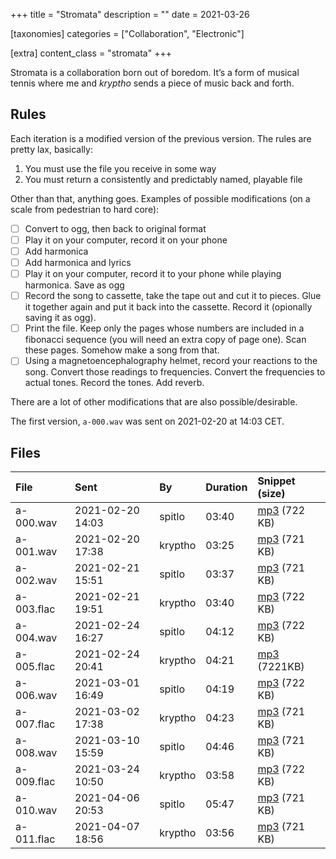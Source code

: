 +++
title = "Stromata"
description = ""
date = 2021-03-26

[taxonomies]
categories = ["Collaboration", "Electronic"]

[extra]
content_class = "stromata"
+++

Stromata is a collaboration born out of boredom. It’s a form of musical tennis where me and _kryptho_ sends a piece of music back and forth.

## Rules

Each iteration is a modified version of the previous version. The rules are pretty lax, basically:

  1. You must use the file you receive in some way
  2. You must return a consistently and predictably named, playable file

Other than that, anything goes. Examples of possible modifications (on a scale from pedestrian to hard core):

- [ ] Convert to ogg, then back to original format
- [ ] Play it on your computer, record it on your phone
- [ ] Add harmonica
- [ ] Add harmonica and lyrics
- [ ] Play it on your computer, record it to your phone while playing harmonica. Save as ogg
- [ ] Record the song to cassette, take the tape out and cut it to pieces. Glue it together again and put it back into the cassette. Record it (opionally saving it as ogg).
- [ ] Print the file. Keep only the pages whose numbers are included in a fibonacci sequence (you will need an extra copy of page one). Scan these pages. Somehow make a song from that.
- [ ] Using a magnetoencephalography helmet, record your reactions to the song. Convert those readings to frequencies. Convert the frequencies to actual tones. Record the tones. Add reverb.

There are a lot of other modifications that are also possible/desirable.

The first version, `a-000.wav` was sent on 2021-02-20 at 14:03 CET.

## Files

| File       | Sent             | By       | Duration | Snippet (size)                                                  |
|:-----------|:-----------------|:---------|:---------|:----------------------------------------------------------------|
| a-000.wav  | 2021-02-20 14:03 | spitlo   |    03:40 | [mp3](https://files.mefirst.se/stromata/mp3/a-000.mp3) (722 KB) |
| a-001.wav  | 2021-02-20 17:38 | kryptho  |    03:25 | [mp3](https://files.mefirst.se/stromata/mp3/a-001.mp3) (721 KB) |
| a-002.wav  | 2021-02-21 15:51 | spitlo   |    03:37 | [mp3](https://files.mefirst.se/stromata/mp3/a-002.mp3) (721 KB) |
| a-003.flac | 2021-02-21 19:51 | kryptho  |    03:40 | [mp3](https://files.mefirst.se/stromata/mp3/a-003.mp3) (722 KB) |
| a-004.wav  | 2021-02-24 16:27 | spitlo   |    04:12 | [mp3](https://files.mefirst.se/stromata/mp3/a-004.mp3) (722 KB) |
| a-005.flac | 2021-02-24 20:41 | kryptho  |    04:21 | [mp3](https://files.mefirst.se/stromata/mp3/a-005.mp3) (7221KB) |
| a-006.wav  | 2021-03-01 16:49 | spitlo   |    04:19 | [mp3](https://files.mefirst.se/stromata/mp3/a-006.mp3) (722 KB) |
| a-007.flac | 2021-03-02 17:38 | kryptho  |    04:23 | [mp3](https://files.mefirst.se/stromata/mp3/a-007.mp3) (721 KB) |
| a-008.wav  | 2021-03-10 15:59 | spitlo   |    04:46 | [mp3](https://files.mefirst.se/stromata/mp3/a-008.mp3) (721 KB) |
| a-009.flac | 2021-03-24 10:50 | kryptho  |    03:58 | [mp3](https://files.mefirst.se/stromata/mp3/a-009.mp3) (722 KB) |
| a-010.wav  | 2021-04-06 20:53 | spitlo   |    05:47 | [mp3](https://files.mefirst.se/stromata/mp3/a-010.mp3) (721 KB) |
| a-011.flac | 2021-04-07 18:56 | kryptho  |    03:56 | [mp3](https://files.mefirst.se/stromata/mp3/a-011.mp3) (721 KB) |
